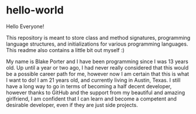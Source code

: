 # hello-world

Hello Everyone!

This repository is meant to store class and method signatures, programming language structures, and initializations for various programming languages. This readme also contains a little bit out myself :)

My name is Blake Porter and I have been programming since I was 13 years old. Up until a year or two ago, I had never really considered that this would be a possible career path for me, however now I am certain that this is what I want to do! I am 21 years old, and currently living in Austin, Texas. I still have a long way to go in terms of becoming a half decent developer, however thanks to GitHub and the support from my beautiful and amazing girlfriend, I am confident that I can learn and become a competent and desirable developer, even if they are just side projects.

